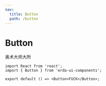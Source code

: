 ```yaml
---
nav:
  title: Button
  path: /button
---
```


# Button

奥术大师大所

```tsx
import React from 'react';
import { Button } from 'erda-ui-components';

export default () => <Button>FUCK</Button>;
```
